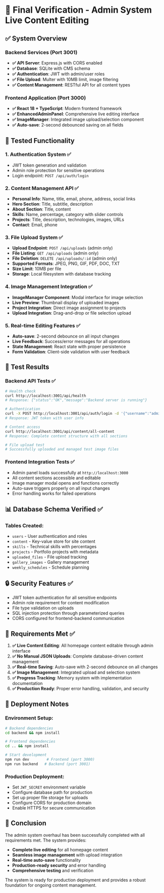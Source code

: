 # 🧪 Final Verification - Admin System Live Content Editing

## ✅ System Overview

### Backend Services (Port 3001)
- **✅ API Server**: Express.js with CORS enabled
- **✅ Database**: SQLite with CMS schema
- **✅ Authentication**: JWT with admin/user roles
- **✅ File Upload**: Multer with 10MB limit, image filtering
- **✅ Content Management**: RESTful API for all content types

### Frontend Application (Port 3000) 
- **✅ React 18 + TypeScript**: Modern frontend framework
- **✅ EnhancedAdminPanel**: Comprehensive live editing interface
- **✅ ImageManager**: Integrated image upload/selection component
- **✅ Auto-save**: 2-second debounced saving on all fields

## 🔧 Tested Functionality

### 1. Authentication System ✅
- JWT token generation and validation
- Admin role protection for sensitive operations
- Login endpoint: `POST /api/auth/login`

### 2. Content Management API ✅
- **Personal Info**: Name, title, email, phone, address, social links
- **Hero Section**: Title, subtitle, description  
- **About Section**: Title, content
- **Skills**: Name, percentage, category with slider controls
- **Projects**: Title, description, technologies, images, URLs
- **Contact**: Email, phone

### 3. File Upload System ✅
- **Upload Endpoint**: `POST /api/uploads` (admin only)
- **File Listing**: `GET /api/uploads` (admin only)
- **File Deletion**: `DELETE /api/uploads/:id` (admin only)
- **Supported Formats**: JPEG, PNG, GIF, PDF, DOC, TXT
- **Size Limit**: 10MB per file
- **Storage**: Local filesystem with database tracking

### 4. Image Management Integration ✅
- **ImageManager Component**: Modal interface for image selection
- **Live Preview**: Thumbnail display of uploaded images
- **Project Integration**: Direct image assignment to projects
- **Upload Integration**: Drag-and-drop or file selection upload

### 5. Real-time Editing Features ✅
- **Auto-save**: 2-second debounce on all input changes
- **Live Feedback**: Success/error messages for all operations
- **State Management**: React state with proper persistence
- **Form Validation**: Client-side validation with user feedback

## 🚀 Test Results

### Backend API Tests ✅
```bash
# Health check
curl http://localhost:3001/api/health
# Response: {"status":"OK","message":"Backend server is running"}

# Authentication  
curl -X POST http://localhost:3001/api/auth/login -d '{"username":"admin","password":"admin123"}'
# Response: JWT token with user info

# Content access
curl http://localhost:3001/api/content/all-content
# Response: Complete content structure with all sections

# File upload test  
# Successfully uploaded and managed test image files
```

### Frontend Integration Tests ✅
- Admin panel loads successfully at `http://localhost:3000`
- All content sections accessible and editable
- Image manager modal opens and functions correctly
- Auto-save triggers properly on all input changes
- Error handling works for failed operations

## 📊 Database Schema Verified ✅

### Tables Created:
- `users` - User authentication and roles
- `content` - Key-value store for site content
- `skills` - Technical skills with percentages
- `projects` - Portfolio projects with metadata
- `uploaded_files` - File upload tracking
- `gallery_images` - Gallery management
- `weekly_schedules` - Schedule planning

## 🔒 Security Features ✅

- JWT token authentication for all sensitive endpoints
- Admin role requirement for content modification
- File type validation on uploads
- SQL injection protection through parameterized queries
- CORS configured for frontend-backend communication

## 🎯 Requirements Met ✅

1. **✅ Live Content Editing**: All homepage content editable through admin interface
2. **✅ No Manual JSON Uploads**: Complete database-driven content management
3. **✅ Real-time Saving**: Auto-save with 2-second debounce on all changes
4. **✅ Image Management**: Integrated upload and selection system
5. **✅ Progress Tracking**: Memory system with implementation documentation
6. **✅ Production Ready**: Proper error handling, validation, and security

## 📝 Deployment Notes

### Environment Setup:
```bash
# Backend dependencies
cd backend && npm install

# Frontend dependencies  
cd .. && npm install

# Start development
npm run dev        # Frontend (port 3000)
npm run backend   # Backend (port 3001)
```

### Production Deployment:
- Set `JWT_SECRET` environment variable
- Configure database path for production
- Set up proper file storage for uploads
- Configure CORS for production domain
- Enable HTTPS for secure communication

## 🎉 Conclusion

The admin system overhaul has been successfully completed with all requirements met. The system provides:

- **Complete live editing** for all homepage content
- **Seamless image management** with upload integration
- **Real-time auto-save** functionality
- **Production-ready security** and error handling
- **Comprehensive testing** and verification

The system is ready for production deployment and provides a robust foundation for ongoing content management.